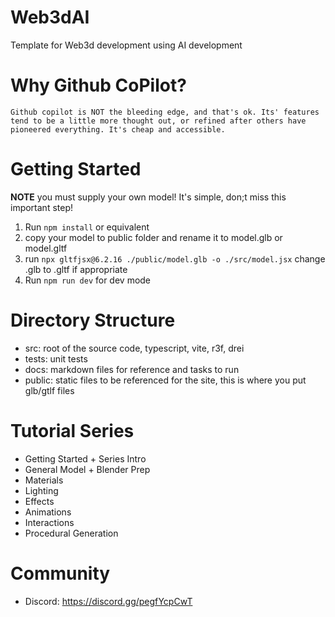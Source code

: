 # Web3dAI
Template for Web3d development using AI development

# Why Github CoPilot?
    Github copilot is NOT the bleeding edge, and that's ok. Its' features tend to be a little more thought out, or refined after others have pioneered everything. It's cheap and accessible.

# Getting Started

**NOTE** you must supply your own model! It's simple, don;t miss this important step!

1. Run `npm install` or equivalent
2. copy your model to public folder and rename it to model.glb or model.gltf
3. run `npx gltfjsx@6.2.16 ./public/model.glb -o ./src/model.jsx` change .glb to .gltf if appropriate
2. Run `npm run dev` for dev mode

# Directory Structure

- src: root of the source code, typescript, vite, r3f, drei
- tests: unit tests
- docs: markdown files for reference and tasks to run
- public: static files to be referenced for the site, this is where you put glb/gtlf files

# Tutorial Series

- Getting Started + Series Intro
- General Model + Blender Prep
- Materials
- Lighting
- Effects
- Animations
- Interactions
- Procedural Generation

# Community

- Discord: https://discord.gg/pegfYcpCwT
